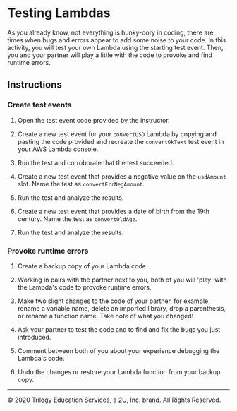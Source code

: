# Testing Lambdas

As you already know, not everything is hunky-dory in coding, there are times when bugs and errors appear to add some noise to your code. In this activity, you will test your own Lambda using the starting test event. Then, you and your partner will play a little with the code to provoke and find runtime errors.

## Instructions

### Create test events

1. Open the test event code provided by the instructor.

2. Create a new test event for your `convertUSD` Lambda by copying and pasting the code provided and recreate the `convertOkText` test event in your AWS Lambda console.

3. Run the test and corroborate that the test succeeded.

4. Create a new test event that provides a negative value on the `usdAmount` slot. Name the test as `convertErrNegAmount`.

5. Run the test and analyze the results.

6. Create a new test event that provides a date of birth from the 19th century. Name the test as `convertOldAge`.

7. Run the test and analyze the results.

### Provoke runtime errors

1. Create a backup copy of your Lambda code.

2. Working in pairs with the partner next to you, both of you will 'play' with the Lambda's code to provoke runtime errors.

3. Make two slight changes to the code of your partner, for example, rename a variable name, delete an imported library, drop a parenthesis, or rename a function name. Take note of what you changed!

4. Ask your partner to test the code and to find and fix the bugs you just introduced.

5. Comment between both of you about your experience debugging the Lambda's code.

6. Undo the changes or restore your Lambda function from your backup copy.

---
© 2020 Trilogy Education Services, a 2U, Inc. brand. All Rights Reserved.
